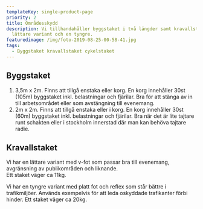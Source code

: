 ```yaml
---
templateKey: single-product-page
priority: 2
title: Områdesskydd
description: Vi tillhandahåller byggstaket i två längder samt kravallstaket i en
  lättare variant och en tyngre.
featuredimage: /img/foto-2019-08-25-00-58-41.jpg
tags:
  - Byggstaket kravallstaket cykelstaket
---
```

## Byggstaket

1. 3,5m x 2m. Finns att tillgå enstaka eller korg. En korg innehåller 30st (105m) byggstaket inkl. belastningar och fjärilar. Bra för att stänga av in till arbetsområdet eller som avstängning till evenemang.
2. 2m x 2m. Finns att tillgå enstaka eller i korg. En korg innehåller 30st (60m) byggstaket inkl. belastningar och fjärilar. Bra när det är lite tajtare runt schakten eller i stockholm innerstad där man kan behöva tajtare radie.

## Kravallstaket

Vi har en lättare variant med v-fot som passar bra till evenemang, avgränsning av publikområden och liknande. \
Ett staket väger ca 11kg.

Vi har en tyngre variant med platt fot och reflex som står bättre i trafikmiljöer. Används exempelvis för att leda oskyddade trafikanter förbi hinder. Ett staket väger ca 20kg.